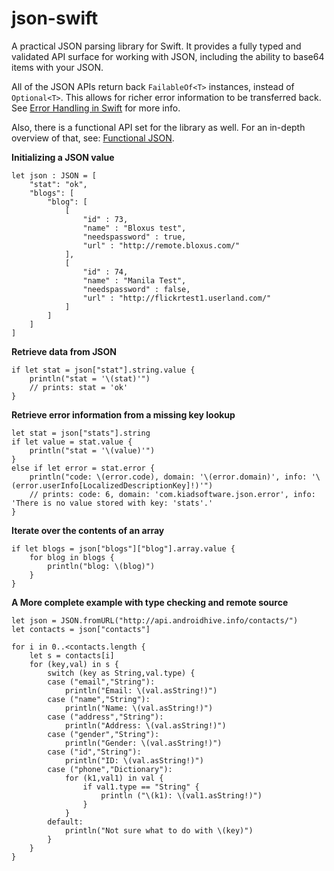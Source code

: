 json-swift
==========

A practical JSON parsing library for Swift. It provides a fully typed and validated API surface for working with JSON, including the ability to base64 items with your JSON.

All of the JSON APIs return back `FailableOf<T>` instances, instead of `Optional<T>`. This allows for richer error information to be transferred back. See [Error Handling in Swift](http://owensd.io/2014/07/09/error-handling.html) for more info.

Also, there is a functional API set for the library as well. For an in-depth overview of that, see: [Functional JSON](http://owensd.io/2014/08/06/functional-json.html).

**Initializing a JSON value**

    let json : JSON = [
        "stat": "ok",
        "blogs": [
            "blog": [
                [
                    "id" : 73,
                    "name" : "Bloxus test",
                    "needspassword" : true,
                    "url" : "http://remote.bloxus.com/"
                ],
                [
                    "id" : 74,
                    "name" : "Manila Test",
                    "needspassword" : false,
                    "url" : "http://flickrtest1.userland.com/"
                ]
            ]
        ]
    ]
    
**Retrieve data from JSON**

    if let stat = json["stat"].string.value {
        println("stat = '\(stat)'")
        // prints: stat = 'ok'
    }
    
**Retrieve error information from a missing key lookup**

    let stat = json["stats"].string
    if let value = stat.value {
        println("stat = '\(value)'")
    }
    else if let error = stat.error {
        println("code: \(error.code), domain: '\(error.domain)', info: '\(error.userInfo[LocalizedDescriptionKey]!)'")
        // prints: code: 6, domain: 'com.kiadsoftware.json.error', info: 'There is no value stored with key: 'stats'.'
    }
    
**Iterate over the contents of an array**
    
    if let blogs = json["blogs"]["blog"].array.value {
        for blog in blogs {
            println("blog: \(blog)")
        }
    }
  

**A More complete example with type checking and remote source**

    let json = JSON.fromURL("http://api.androidhive.info/contacts/")
    let contacts = json["contacts"]

    for i in 0..<contacts.length {
        let s = contacts[i]
        for (key,val) in s {
            switch (key as String,val.type) {
            case ("email","String"):
                println("Email: \(val.asString!)")
            case ("name","String"):
                println("Name: \(val.asString!)")
            case ("address","String"):
                println("Address: \(val.asString!)")
            case ("gender","String"):
                println("Gender: \(val.asString!)")
            case ("id","String"):
                println("ID: \(val.asString!)")
            case ("phone","Dictionary"):
                for (k1,val1) in val {
                    if val1.type == "String" {
                        println ("\(k1): \(val1.asString!)")
                    }
                }
            default:
                println("Not sure what to do with \(key)")
            }
        }
    }







  

